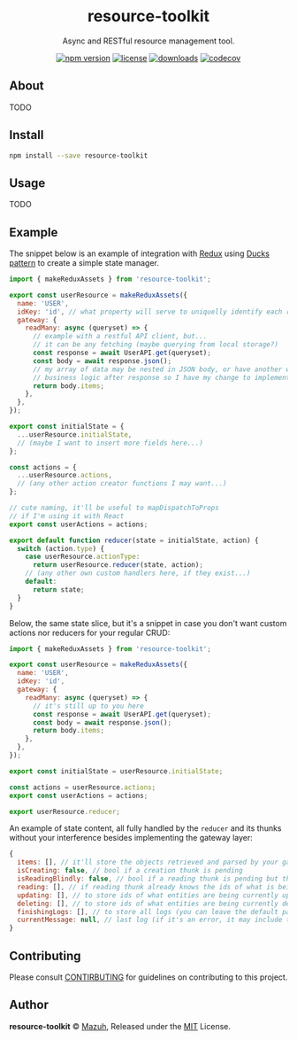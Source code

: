 <p align="center"><h1 align="center">
  resource-toolkit
</h1>

<p align="center">
  Async and RESTful resource management tool.
</p>

<p align="center">
  <a href="https://www.npmjs.org/package/resource-toolkit"><img src="https://badgen.net/npm/v/resource-toolkit" alt="npm version"/></a>
  <a href="https://www.npmjs.org/package/resource-toolkit"><img src="https://badgen.net/npm/license/resource-toolkit" alt="license"/></a>
  <a href="https://www.npmjs.org/package/resource-toolkit"><img src="https://badgen.net/npm/dt/resource-toolkit" alt="downloads"/></a>
  <a href="https://codecov.io/gh/mazuh/resource-toolkit"><img src="https://badgen.net/codecov/c/github/mazuh/resource-toolkit" alt="codecov"/></a>
</p>

## About

TODO

## Install

```bash
npm install --save resource-toolkit
```

## Usage

TODO

## Example

The snippet below is an example of integration with [Redux](https://redux.js.org/)
using [Ducks pattern](https://redux.js.org/style-guide/style-guide/#structure-files-as-feature-folders-or-ducks)
to create a simple state manager.

```js
import { makeReduxAssets } from 'resource-toolkit';

export const userResource = makeReduxAssets({
  name: 'USER',
  idKey: 'id', // what property will serve to uniquelly identify each resource object?
  gateway: {
    readMany: async (queryset) => {
      // example with a restful API client, but...
      // it can be any fetching (maybe querying from local storage?)
      const response = await UserAPI.get(queryset);
      const body = await response.json();
      // my array of data may be nested in JSON body, or have another weird
      // business logic after response so I have my change to implement it here.
      return body.items;
    },
  },
});

export const initialState = {
  ...userResource.initialState,
  // (maybe I want to insert more fields here...)
};

const actions = {
  ...userResource.actions,
  // (any other action creator functions I may want...)
};

// cute naming, it'll be useful to mapDispatchToProps
// if I'm using it with React
export const userActions = actions;

export default function reducer(state = initialState, action) {
  switch (action.type) {
    case userResource.actionType:
      return userResource.reducer(state, action);
    // (any other own custom handlers here, if they exist...)
    default:
      return state;
  }
}
```

Below, the same state slice, but it's a snippet in case you don't want custom actions nor
reducers for your regular CRUD:

```js
import { makeReduxAssets } from 'resource-toolkit';

export const userResource = makeReduxAssets({
  name: 'USER',
  idKey: 'id',
  gateway: {
    readMany: async (queryset) => {
      // it's still up to you here
      const response = await UserAPI.get(queryset);
      const body = await response.json();
      return body.items;
    },
  },
});

export const initialState = userResource.initialState;

const actions = userResource.actions;
export const userActions = actions;

export userResource.reducer;
```

An example of state content, all fully handled by the `reducer` and its thunks without your interference
besides implementing the gateway layer:

```js
{
  items: [], // it'll store the objects retrieved and parsed by your gateway functions
  isCreating: false, // bool if a creation thunk is pending
  isReadingBlindly: false, // bool if a reading thunk is pending but the client is unaware of its ids
  reading: [], // if reading thunk already knows the ids of what is being retrieved, it'll be stored here
  updating: [], // to store ids of what entities are being currently updated
  deleting: [], // to store ids of what entities are being currently deleted
  finishingLogs: [], // to store all logs (you can leave the default parser or implement it you by yourself)
  currentMessage: null, // last log (if it's an error, it may include the original exception for debugging)
}
```

## Contributing

Please consult [CONTIRBUTING](./CONTRIBUTING.md) for guidelines on contributing to this project.

## Author

**resource-toolkit** © [Mazuh](https://github.com/mazuh), Released under the [MIT](./LICENSE) License.
